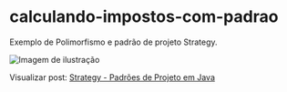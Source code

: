 # calculando-impostos-com-padrao
Exemplo de Polimorfismo e padrão de projeto Strategy.

![Imagem de ilustração](http://res.cloudinary.com/mahenrique94/image/upload/v1513082623/strategy-padroes-de-projeto-em-java_kq6rvi.jpg)

Visualizar post: [Strategy - Padrões de Projeto em Java](http://blog.matheuscastiglioni.com.br/strategy-padroes-de-projeto-em-java)
